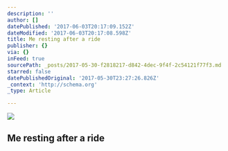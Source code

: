 ```yaml
---
description: ''
author: []
datePublished: '2017-06-03T20:17:09.152Z'
dateModified: '2017-06-03T20:17:08.598Z'
title: Me resting after a ride
publisher: {}
via: {}
inFeed: true
sourcePath: _posts/2017-05-30-f2818217-d842-4dec-9f4f-2c54121f77f3.md
starred: false
datePublishedOriginal: '2017-05-30T23:27:26.826Z'
_context: 'http://schema.org'
_type: Article

---
```

![](https://the-grid-user-content.s3-us-west-2.amazonaws.com/c932876e-4894-4b9d-acc3-5ea8e7b5297f.jpg)

## Me resting after a ride